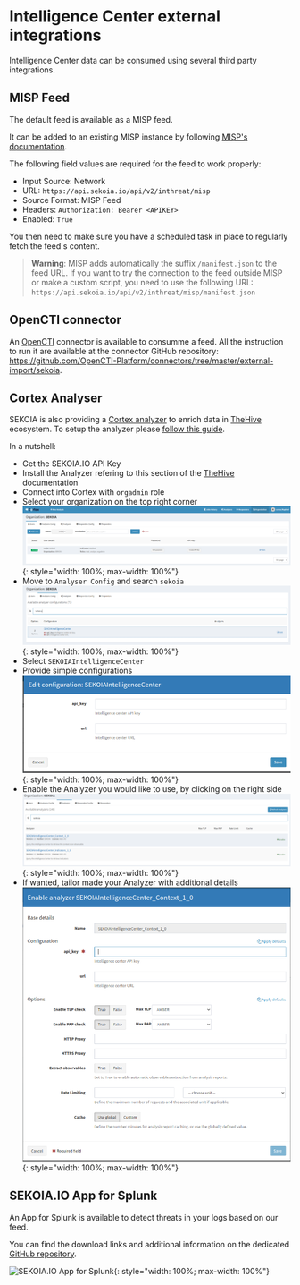 # Intelligence Center external integrations

Intelligence Center data can be consumed using several third party integrations.

## MISP Feed

The default feed is available as a MISP feed.

It can be added to an existing MISP instance by following [MISP's documentation](https://www.circl.lu/doc/misp/managing-feeds/).

The following field values are required for the feed to work properly:

-   Input Source: Network
-   URL: `https://api.sekoia.io/api/v2/inthreat/misp`
-   Source Format: MISP Feed
-   Headers: `Authorization: Bearer <APIKEY>`
-   Enabled: `True`

You then need to make sure you have a scheduled task in place to regularly fetch the feed's content.

> **Warning**: MISP adds automatically the suffix `/manifest.json` to the feed URL. If you want to try the connection to the feed outside MISP or make a custom script, you need to use the following URL: `https://api.sekoia.io/api/v2/inthreat/misp/manifest.json`

## OpenCTI connector

An [OpenCTI](https://www.opencti.io) connector is available to consumme a feed.
All the instruction to run it are available at the connector GitHub repository: https://github.com/OpenCTI-Platform/connectors/tree/master/external-import/sekoia.

## Cortex Analyser

SEKOIA is also providing a [Cortex analyzer](https://github.com/TheHive-Project/Cortex-Analyzers/tree/master/analyzers/SEKOIAIntelligenceCenter) to enrich data in [TheHive](https://thehive-project.org/) ecosystem.
To setup the analyzer please [follow this guide](https://github.com/TheHive-Project/CortexDocs/blob/master/analyzer_requirements.md).

In a nutshell:

- Get the SEKOIA.IO API Key
- Install the Analyzer refering to this section of the [TheHive](https://github.com/TheHive-Project/CortexDocs/blob/master/installation/install-guide.md#installation) documentation
- Connect into Cortex with `orgadmin` role
- Select your organization on the top right corner 
![Cortex Organisation Page](../assets/intelligence_center/organization.png){: style="width: 100%; max-width: 100%"}
- Move to `Analyser Config` and search `sekoia` 
![Cortex Analyser Config Page](../assets/intelligence_center/analyzer_config.png){: style="width: 100%; max-width: 100%"}
- Select `SEKOIAIntelligenceCenter`
- Provide simple configurations 
![Cortex Analyser Config API Page](../assets/intelligence_center/sekoia_api.png){: style="width: 100%; max-width: 100%"}
- Enable the Analyzer you would like to use, by clicking on the right side 
![Cortex Analyser Enable Page](../assets/intelligence_center/analyzer_activation.png){: style="width: 100%; max-width: 100%"}
- If wanted, tailor made your Analyzer with additional details
![Cortex Analyser Enable Context Page](../assets/intelligence_center/enable_context.png){: style="width: 100%; max-width: 100%"}


## SEKOIA.IO App for Splunk

An App for Splunk is available to detect threats in your logs based on our feed.

You can find the download links and additional information on the dedicated [GitHub repository](https://github.com/SEKOIA-IO/SEKOIA.IO-for-Splunk).

![SEKOIA.IO App for Splunk](../assets/intelligence_center/splunk.png){: style="width: 100%; max-width: 100%"}
